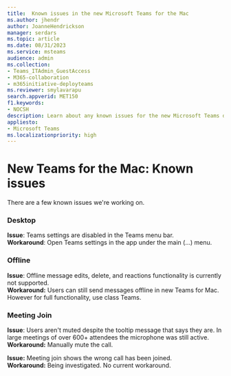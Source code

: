 ```yaml
---
title:  Known issues in the new Microsoft Teams for the Mac
ms.author: jhendr
author: JoanneHendrickson
manager: serdars
ms.topic: article
ms.date: 08/31/2023
ms.service: msteams
audience: admin
ms.collection: 
- Teams_ITAdmin_GuestAccess
- M365-collaboration
- m365initiative-deployteams
ms.reviewer: smylavarapu
search.appverid: MET150
f1.keywords:
- NOCSH
description: Learn about any known issues for the new Microsoft Teams desktop client for the Mac
appliesto: 
- Microsoft Teams
ms.localizationpriority: high
---
```

# New Teams for the Mac: Known issues 

There are a few known issues we're working on.

### Desktop

**Issue**: Teams settings are disabled in the Teams menu bar.</br>
**Workaround**: Open Teams settings in the app under the main (…) menu.

### Offline

**Issue**: Offline message edits, delete, and reactions functionality is currently not supported.</br>
**Workaround:**  Users can still send messages offline in new Teams for Mac.  However for full functionality, use class Teams.

### Meeting Join

**Issue**: Users aren't muted despite the tooltip message that says they are.  In large meetings of over 600+ attendees the microphone was still active. </br>
**Workaround:**  Manually mute the call.

**Issue:**  Meeting join shows the wrong call has been joined.</br>
**Workaround:**  Being investigated. No current workaround.

